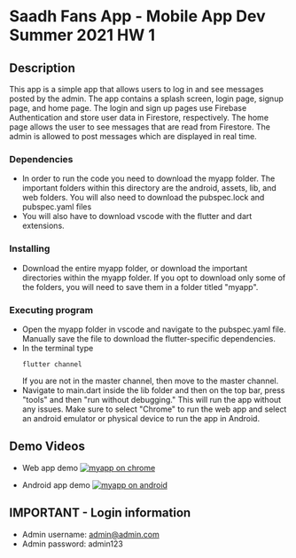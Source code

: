 # Saadh Fans App - Mobile App Dev Summer 2021 HW 1

## Description

This app is a simple app that allows users to log in and see messages posted by the admin. The app contains a splash screen, login page, signup page, and home page. The login and sign up pages use Firebase Authentication and store user data in Firestore, respectively. The home page allows the user to see messages that are read from Firestore. The admin is allowed to post messages which are displayed in real time.

### Dependencies

* In order to run the code you need to download the myapp folder. The important folders within this directory are the android, assets, lib, and web folders. You will also need to download the pubspec.lock and pubspec.yaml files
* You will also have to download vscode with the flutter and dart extensions.

### Installing

* Download the entire myapp folder, or download the important directories within the myapp folder. If you opt to download only some of the folders, you will need to save them in a folder titled "myapp".

### Executing program

* Open the myapp folder in vscode and navigate to the pubspec.yaml file. Manually save the file to download the flutter-specific dependencies.
* In the terminal type
   ```
   flutter channel
   ```
   If you are not in the master channel, then move to the master channel.
* Navigate to main.dart inside the lib folder and then on the top bar, press "tools" and then "run without debugging." This will run the app without any issues. Make sure to select "Chrome" to run the web app and select an android emulator or physical device to run the app in Android.

## Demo Videos
* Web app demo
[![myapp on chrome](![image](https://user-images.githubusercontent.com/55520063/123499339-f181e580-d603-11eb-8245-25d3dfa12844.png))](https://www.youtube.com/watch?v=xiWlwNAe0j0&ab_channel=SaadhAhmed "Saadh - Fans App Web Demo")

* Android app demo
[![myapp on android](![image](![image](https://user-images.githubusercontent.com/55520063/123499363-2d1caf80-d604-11eb-9832-5a1f78ef4d62.png)))](https://www.youtube.com/watch?v=25lrbGs1Kwk&ab_channel=SaadhAhmed "Saadh - Fans App Android Demo")

## IMPORTANT - Login information

* Admin username: admin@admin.com
* Admin password: admin123
